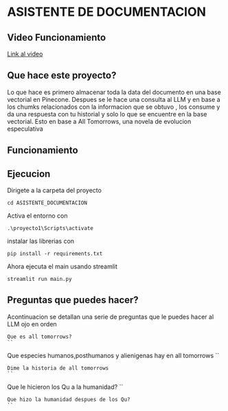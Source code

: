 # ASISTENTE DE DOCUMENTACION
## Video Funcionamiento
[Link al video]()
## Que hace este proyecto?
Lo que hace es primero almacenar toda la data del documento en una base vectorial en Pinecone.
Despues se le hace una consulta al LLM y en base a los chumks relacionados con la informacion que se obtuvo , los consume y da una respuesta con tu historial y solo lo que se encuentre en la base vectorial. Esto en base a All Tomorrows, una novela de evolucion especulativa

## Funcionamiento


## Ejecucion
Dirigete a la carpeta del proyecto
```
cd ASISTENTE_DOCUMENTACION
``` 

Activa el entorno con
```
.\proyecto1\Scripts\activate
``` 

instalar las librerias con
```
pip install -r requirements.txt
``` 
Ahora ejecuta el main usando streamlit
```
streamlit run main.py
``` 

## Preguntas que puedes hacer? 
Acontinuacion se detallan una serie de preguntas que le puedes hacer al LLM 
ojo en orden
```
Que es all tomorrows?
``
```
Que especies humanos,posthumanos y alienigenas hay en all tomorrows
``
```
Dime la historia de all tomorrows
``
```
Que le hicieron los Qu a la humanidad?
``
```
Que hizo la humanidad despues de los Qu?
``